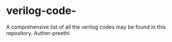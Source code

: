 # verilog-code-
A comprehensive list of all the verilog codes may be found in this repository.
Auther-preethi
